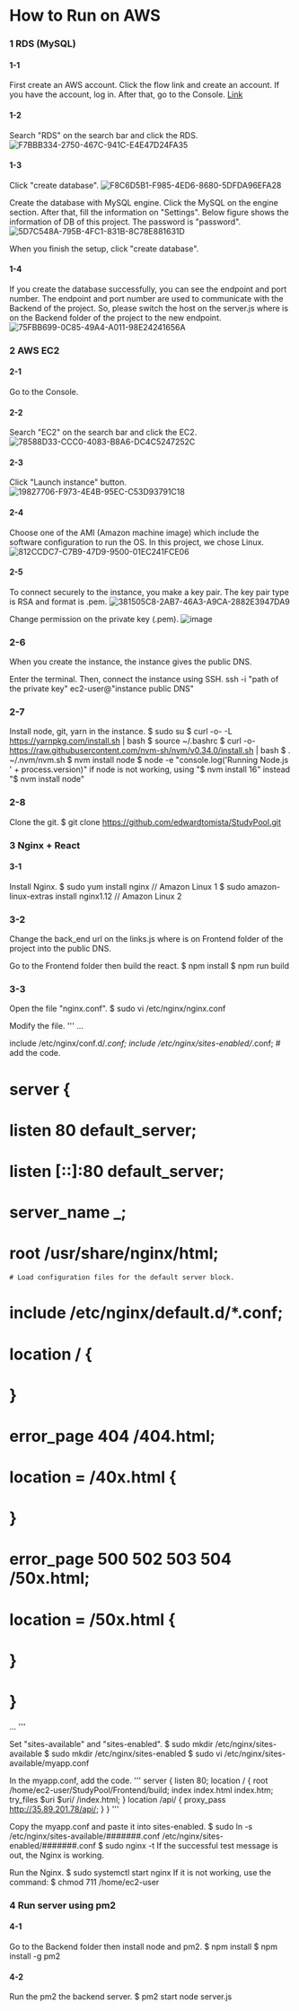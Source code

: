 # How to Run on AWS

### 1 RDS (MySQL)

#### 1-1
First create an AWS account.
Click the flow link and create an account. If you have the account, log in. After that, go to the Console.
[Link](https://aws.amazon.com/pm/ec2/?trk=36c6da98-7b20-48fa-8225-4784bced9843&sc_channel=ps&s_kwcid=AL!4422!3!467723097970!e!!g!!aws%20ec2&ef_id=Cj0KCQiA4aacBhCUARIsAI55maHOrqfW6BBu_QZzs6-emws7N15PfnxhrZgQDgbYoSY44dAgPl7siNUaArqWEALw_wcB:G:s&s_kwcid=AL!4422!3!467723097970!e!!g!!aws%20ec2)

#### 1-2
Search "RDS" on the search bar and click the RDS.
![F7BBB334-2750-467C-941C-E4E47D24FA35](https://user-images.githubusercontent.com/75586376/205373482-1f9c7d81-3a9e-4222-b6ad-cc21a8e52b4c.png)

#### 1-3
Click "create database".
![F8C6D5B1-F985-4ED6-8680-5DFDA96EFA28](https://user-images.githubusercontent.com/75586376/205373742-65c61afe-cb0a-4ac7-a61e-886de5bc9e05.png)

Create the database with MySQL engine. Click the MySQL on the engine section. After that, fill the information on "Settings". Below figure shows the information of DB of this project. The password is "password".
![5D7C548A-795B-4FC1-831B-8C78E881631D](https://user-images.githubusercontent.com/75586376/205374327-36752b20-0ad0-45ad-ad0a-0a9c610c2f08.png)

When you finish the setup, click "create database".

#### 1-4
If you create the database successfully, you can see the endpoint and port number. The endpoint and port number are used to communicate with the Backend of the project. So, please switch the host on the server.js where is on the Backend folder of the project to the new endpoint.
![75FBB699-0C85-49A4-A011-98E24241656A](https://user-images.githubusercontent.com/75586376/205376385-0ca1aeb0-adef-4b46-a18a-4403e76fcaa5.png)

### 2 AWS EC2

#### 2-1
Go to the Console.

#### 2-2
Search "EC2" on the search bar and click the EC2.
![78588D33-CCC0-4083-B8A6-DC4C5247252C](https://user-images.githubusercontent.com/75586376/205371423-dc1282b6-a16e-4445-9a9c-58b50b30409a.png)

#### 2-3
Click "Launch instance" button.
![19827706-F973-4E4B-95EC-C53D93791C18](https://user-images.githubusercontent.com/75586376/205371652-20fcb610-eb15-49e7-8bea-c7e5d2ef2d3f.png)

#### 2-4
Choose one of the AMI (Amazon machine image) which include the software configuration to run the OS.
In this project, we chose Linux.
![812CCDC7-C7B9-47D9-9500-01EC241FCE06](https://user-images.githubusercontent.com/75586376/205372911-b045d6e0-ac4a-4e77-bc0c-70664b1378a4.png)

#### 2-5
To connect securely to the instance, you make a key pair. The key pair type is RSA and format is .pem.
![381505C8-2AB7-46A3-A9CA-2882E3947DA9](https://user-images.githubusercontent.com/75586376/205376968-17371818-9799-4c1d-bb6d-8d188cc63bd8.png)

Change permission on the private key (.pem).
![image](https://user-images.githubusercontent.com/75586376/205381516-3c021dfb-7975-4158-a580-c86de813846a.png)

### 2-6
When you create the instance, the instance gives the public DNS. 

Enter the terminal. Then, connect the instance using SSH. 
  ssh -i "path of the private key" ec2-user@"instance public DNS"

### 2-7
Install node, git, yarn in the instance.
  $ sudo su
  $ curl -o- -L https://yarnpkg.com/install.sh | bash
  $ source ~/.bashrc
  $ curl -o- https://raw.githubusercontent.com/nvm-sh/nvm/v0.34.0/install.sh | bash
  $ . ~/.nvm/nvm.sh
  $ nvm install node
  $ node -e "console.log('Running Node.js ' + process.version)"
    if node is not working, using "$ nvm install 16" instead "$ nvm install node"

### 2-8
Clone the git.
  $ git clone https://github.com/edwardtomista/StudyPool.git


### 3 Nginx + React

#### 3-1
Install Nginx.
  $ sudo yum install nginx // Amazon Linux 1 
  $ sudo amazon-linux-extras install nginx1.12 // Amazon Linux 2 

### 3-2
Change the back_end url on the links.js where is on Frontend folder of the project into the public DNS.

Go to the Frontend folder then build the react.
  $ npm install
  $ npm run build

### 3-3
Open the file "nginx.conf".
  $ sudo vi /etc/nginx/nginx.conf
  
Modify the file. 
'''
  ...
  
  include /etc/nginx/conf.d/*.conf;
  include /etc/nginx/sites-enabled/*.conf; # add the code.

  # server {
  #    listen       80 default_server;
  #    listen       [::]:80 default_server;
  #    server_name  _;
  #    root         /usr/share/nginx/html;
    # Load configuration files for the default server block.
  #    include /etc/nginx/default.d/*.conf;
  #    location / {
  #    }
  #    error_page 404 /404.html;
  #        location = /40x.html {
  #    }
  #    error_page 500 502 503 504 /50x.html;
  #        location = /50x.html {
  #    }
  # }

  ...
'''

Set "sites-available" and "sites-enabled".
  $ sudo mkdir /etc/nginx/sites-available
  $ sudo mkdir /etc/nginx/sites-enabled
  $ sudo vi /etc/nginx/sites-available/myapp.conf

In the myapp.conf, add the code.
'''
  server {
    listen 80;
    location / {
      root /home/ec2-user/StudyPool/Frontend/build;
      index index.html index.htm;
      try_files $uri $uri/ /index.html;
    }
    location /api/ {
      proxy_pass http://35.89.201.78/api/;
    }
  }
'''

Copy the myapp.conf and paste it into sites-enabled.
  $ sudo ln -s /etc/nginx/sites-available/#######.conf /etc/nginx/sites-enabled/#######.conf
  $ sudo nginx -t
If the successful test message is out, the Nginx is working.

Run the Nginx.
  $ sudo systemctl start nginx
If it is not working, use the command:
  $ chmod 711 /home/ec2-user


### 4 Run server using pm2

#### 4-1
Go to the Backend folder then install node and pm2.
  $ npm install
  $ npm install -g pm2

#### 4-2
Run the pm2 the backend server.
  $ pm2 start node server.js

